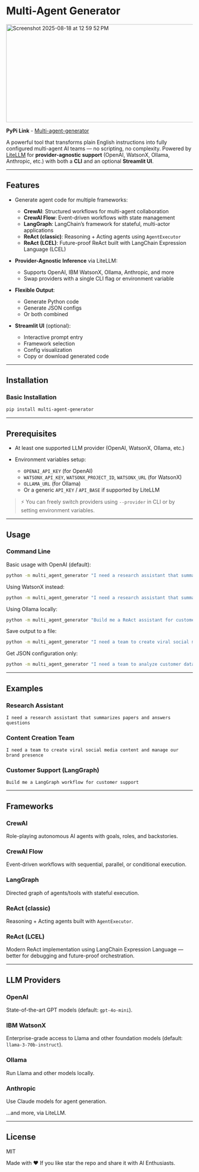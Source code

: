 # Multi-Agent Generator
<img width="807" height="264" alt="Screenshot 2025-08-18 at 12 59 52 PM" src="https://github.com/user-attachments/assets/90665135-80a3-43e2-82cc-ae7fa1dcc6a3" />

**PyPi Link** - [Multi-agent-generator](https://pypi.org/project/multi-agent-generator/)

A powerful tool that transforms plain English instructions into fully configured multi-agent AI teams — no scripting, no complexity.
Powered by [LiteLLM](https://docs.litellm.ai/) for **provider-agnostic support** (OpenAI, WatsonX, Ollama, Anthropic, etc.) with both a **CLI** and an optional **Streamlit UI**.

---

## Features

* Generate agent code for multiple frameworks:

  * **CrewAI**: Structured workflows for multi-agent collaboration
  * **CrewAI Flow**: Event-driven workflows with state management
  * **LangGraph**: LangChain’s framework for stateful, multi-actor applications
  * **ReAct (classic)**: Reasoning + Acting agents using `AgentExecutor`
  * **ReAct (LCEL)**: Future-proof ReAct built with LangChain Expression Language (LCEL)

* **Provider-Agnostic Inference** via LiteLLM:

  * Supports OpenAI, IBM WatsonX, Ollama, Anthropic, and more
  * Swap providers with a single CLI flag or environment variable

* **Flexible Output**:

  * Generate Python code
  * Generate JSON configs
  * Or both combined

* **Streamlit UI** (optional):

  * Interactive prompt entry
  * Framework selection
  * Config visualization
  * Copy or download generated code

---

## Installation

### Basic Installation

```bash
pip install multi-agent-generator
```

---

## Prerequisites

* At least one supported LLM provider (OpenAI, WatsonX, Ollama, etc.)
* Environment variables setup:

  * `OPENAI_API_KEY` (for OpenAI)
  * `WATSONX_API_KEY`, `WATSONX_PROJECT_ID`, `WATSONX_URL` (for WatsonX)
  * `OLLAMA_URL` (for Ollama)
  * Or a generic `API_KEY` / `API_BASE` if supported by LiteLLM

> ⚡ You can freely switch providers using `--provider` in CLI or by setting environment variables.

---

## Usage

### Command Line

Basic usage with OpenAI (default):

```bash
python -m multi_agent_generator "I need a research assistant that summarizes papers and answers questions" --framework crewai
```

Using WatsonX instead:

```bash
python -m multi_agent_generator "I need a research assistant that summarizes papers and answers questions" --framework crewai --provider watsonx
```

Using Ollama locally:

```bash
python -m multi_agent_generator "Build me a ReAct assistant for customer support" --framework react-lcel --provider ollama
```

Save output to a file:

```bash
python -m multi_agent_generator "I need a team to create viral social media content" --framework langgraph --output social_team.py
```

Get JSON configuration only:

```bash
python -m multi_agent_generator "I need a team to analyze customer data" --framework react --format json
```

---

## Examples

### Research Assistant

```
I need a research assistant that summarizes papers and answers questions
```

### Content Creation Team

```
I need a team to create viral social media content and manage our brand presence
```

### Customer Support (LangGraph)

```
Build me a LangGraph workflow for customer support
```

---

## Frameworks

### CrewAI

Role-playing autonomous AI agents with goals, roles, and backstories.

### CrewAI Flow

Event-driven workflows with sequential, parallel, or conditional execution.

### LangGraph

Directed graph of agents/tools with stateful execution.

### ReAct (classic)

Reasoning + Acting agents built with `AgentExecutor`.

### ReAct (LCEL)

Modern ReAct implementation using LangChain Expression Language — better for debugging and future-proof orchestration.

---

## LLM Providers

### OpenAI

State-of-the-art GPT models (default: `gpt-4o-mini`).

### IBM WatsonX

Enterprise-grade access to Llama and other foundation models (default: `llama-3-70b-instruct`).

### Ollama

Run Llama and other models locally.

### Anthropic

Use Claude models for agent generation.

…and more, via LiteLLM.

---

## License

MIT

Made with ❤️ If you like star the repo and share it with AI Enthusiasts.
